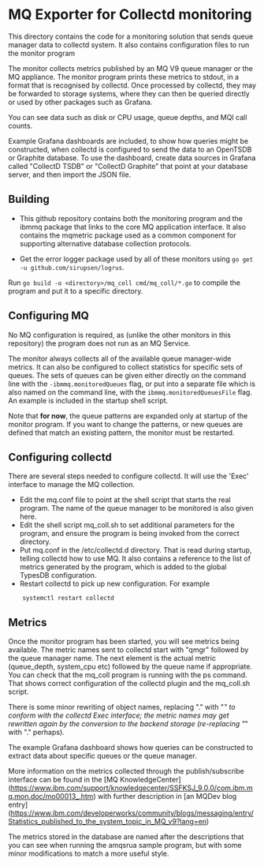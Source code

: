 # MQ Exporter for Collectd monitoring

This directory contains the code for a monitoring solution
that sends queue manager data to collectd system.
It also contains configuration files to run the monitor program

The monitor collects metrics published by an MQ V9 queue manager
or the MQ appliance. The monitor program prints
these metrics to stdout, in a format that is recognised by
collectd. Once processed by collectd, they may be forwarded to
storage systems, where
they can then be queried directly or used by other packages
such as Grafana.

You can see data such as disk or CPU usage, queue depths, and MQI call
counts.

Example Grafana dashboards are included, to show how queries might
be constructed, when collectd is configured to send the data to
an OpenTSDB or Graphite database. To use the dashboard,
create data sources in Grafana called "CollectD TSDB" or "CollectD Graphite"
that point at your database server, and then import the JSON file.

## Building
* This github repository contains both the monitoring program and
the ibmmq package that links to the core MQ application interface. It
also contains the mqmetric package used as a common component for
supporting alternative database collection protocols.

* Get the error logger package used by all of these monitors
using `go get -u github.com/sirupsen/logrus`.

Run `go build -o <directory>/mq_coll cmd/mq_coll/*.go` to compile
the program and put it to a specific directory.

## Configuring MQ

No MQ configuration is required, as (unlike the other monitors in this
repository) the program does not run as an MQ Service.

The monitor always collects all of the available queue manager-wide metrics.
It can also be configured to collect statistics for specific sets of queues.
The sets of queues can be given either directly on the command line with the
`-ibmmq.monitoredQueues` flag, or put into a separate file which is also
named on the command line, with the `ibmmq.monitoredQueuesFile` flag. An
example is included in the startup shell script.

Note that **for now**, the queue patterns are expanded only at startup
of the monitor program. If you want to change the patterns, or new
queues are defined that match an existing pattern, the monitor must be
restarted.

## Configuring collectd
There are several steps needed to configure collectd. It will use the
'Exec' interface to manage the MQ collection.
* Edit the mq.conf file to point at the shell script that starts the real
program. The name of the queue manager to be monitored is also given here.
* Edit the shell script mq_coll.sh to set additional parameters for the
program, and ensure the program is being invoked from the correct directory.
* Put mq.conf in the /etc/collectd.d directory. That is read during
startup, telling collectd how to use MQ. It also contains a reference
to the list of metrics generated by the program, which is added to the
global TypesDB configuration.
* Restart collectd to pick up new configuration. For example

```
    systemctl restart collectd
```

## Metrics
Once the monitor program has been started,
you will see metrics being available. The metric names sent to collectd
start with "qmgr" followed by the queue manager name. The next element
is the actual metric (queue_depth, system_cpu etc) followed by the
queue name if appropriate. You can check that the mq_coll program is running
with the ps command. That shows correct configuration of the collectd plugin
and the mq_coll.sh script.

There is some minor rewriting of object names, replacing "." with "_" to
conform with the collectd Exec interface; the metric names may get rewritten
again by the conversion to the backend storage (re-replacing "_" with "."
perhaps).

The example Grafana dashboard shows how queries can be constructed to extract data
about specific queues or the queue manager.

More information on the metrics collected through the publish/subscribe
interface can be found in the [MQ KnowledgeCenter]
(https://www.ibm.com/support/knowledgecenter/SSFKSJ_9.0.0/com.ibm.mq.mon.doc/mo00013_.htm)
with further description in [an MQDev blog entry]
(https://www.ibm.com/developerworks/community/blogs/messaging/entry/Statistics_published_to_the_system_topic_in_MQ_v9?lang=en)

The metrics stored in the database are named after the
descriptions that you can see when running the amqsrua sample program, but with some
minor modifications to match a more useful style.
